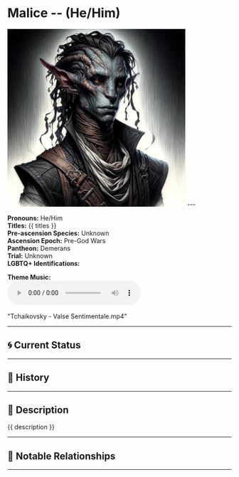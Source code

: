 # Malice  --  (He/Him)

<!-- Optional  -->
<img src="Malice.jpg" alt="Malice" style="width:400px;"/>
---

**Pronouns:** He/Him  
**Titles:** {{ titles }}  
**Pre-ascension Species:** Unknown  
**Ascension Epoch:** Pre-God Wars  
**Pantheon:** Demerans  
**Trial:** Unknown  
**LGBTQ+ Identifications:**   


**Theme Music:**  
<audio controls>
  <source src="Malice | Tchaikovsky - Valse Sentimentale.mp4" type="audio/mpeg">
  Your browser does not support the audio element.
</audio>

"Tchaikovsky - Valse Sentimentale.mp4"

---

## 🌀 Current Status


---

## 📜 History


---

## 🧠 Description
{{ description }}

---

## 🧩 Notable Relationships

---
